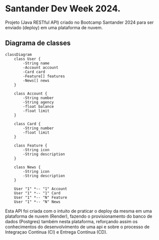 # Santander Dev Week 2024.
Projeto (Java RESTful API) criado no Bootcamp Santander 2024 para ser enviado (deploy) em uma plataforma de nuvem.

## Diagrama de classes

```mermaid
classDiagram
    class User {
        -String name
        -Account account
        -Card card
        -Feature[] features
        -News[] news
    }

    class Account {
        -String number
        -String agency
        -float balance
        -float limit
    }

    class Card {
        -String number
        -float limit
    }

    class Feature {
        -String icon
        -String description
    }

    class News {
        -String icon
        -String description
    }

    User "1" *-- "1" Account
    User "1" *-- "1" Card
    User "1" *-- "N" Feature
    User "1" *-- "N" News
```

Esta API foi criada com o intuito de praticar o deploy da mesma em uma plataforma de nuvem (Render), fazendo o provisionamento do banco de dados (Postgres) também nesta plataforma, reforçando assim os conhecimentos do desenvolvimento de uma api e sobre o processo de Integraçao Contínua (CI) e Entrega Contínua (CD).
